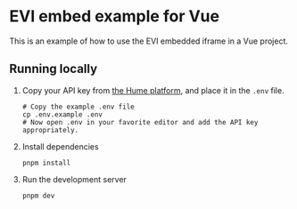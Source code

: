 # EVI embed example for Vue

This is an example of how to use the EVI embedded iframe in a Vue project.

## Running locally

1. Copy your API key from [the Hume platform](https://platform.hume.ai/settings/keys), and place it in the `.env` file.
   ```shell
   # Copy the example .env file
   cp .env.example .env
   # Now open .env in your favorite editor and add the API key appropriately.
   ```
2. Install dependencies
   ```shell
   pnpm install
   ```
3. Run the development server
   ```shell
   pnpm dev
   ```
